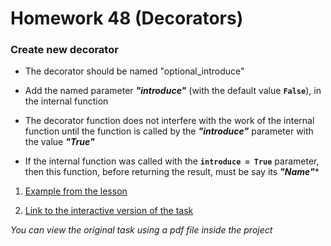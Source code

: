 # Homework 48 (Decorators)

### Create new decorator

* The decorator should be named "optional_introduce"

* Add the named parameter ***"introduce"*** (with the default value **` False `**), in the internal function

* The decorator function does not interfere with the work of the internal function until the function is called by the ***"introduce"*** parameter with the value ***"True"***

* If the internal function was called with the **` introduce = True `** parameter, then this function, before returning the result, must be say its ***"Name"****

1. <a href="https://gist.github.com/a893e0d26bb12c262a495e49a59c091d"> Example from the lesson </a>

2. <a href="https://stepik.org/lesson/63305/step/14"> Link to the interactive version of the task </a>

_You can view the original task using a pdf file inside the project_
